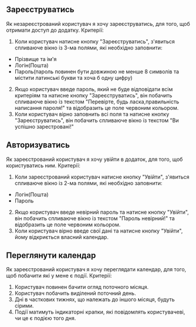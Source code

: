 ## Зареєструватись
Як незареєстрований користувач я хочу зареєструватись, для того, щоб отримати доступ до додатку.
Критерії:
1. Коли користувач натисне кнопку "Зареєструватись", з'явиться спливаюче вікно із 3-ма полями, які необхідно заповнити:
- Прізвище та ім'я
- Логін(Пошта)
- Пароль(пароль повинен бути довжиною не менше 8 символів та містити латинські букви та хоча б одну цифру)
2. Якщо користувач введе пароль, який не буде відповідати всім критеріям та натисне кнопку "Зареєструватись", він побачить спливаюче вікно із текстом "Перевірте, будь ласка,правильність написання пароля!" та відобразить це поле червоним кольором.
3. Коли користувач вірно заповнить всі поля та натисне кнопку "Зареєструватись", він побачить спливаюче вікно із текстом "Ви успішно зарестровані!" 

## Авторизуватись
Як зареєстрований користувач я хочу увійти в додаток, для того, щоб користуватись ним.
Критерії:
1. Коли зареєстрований користувач натисне кнопку "Увійти", з'явиться спливаюче вікно із 2-ма полями, які необхідно заповнити:
- Логін(Пошта)
- Пароль
2. Якщо користувач введе невірний пароль та натисне кнопку "Увійти", він побачить спливаюче вікно із текстом "Пароль невірний!" та відобразить це поле червоним кольором.
3. Коли користувач вірно введе свої дані та натисне кнопку "Увійти", йому відкриється власний календар.

## Переглянути календар
Як зареєстрований користувач я хочу переглядати календар, для того, щоб побачити які у мене є події.
Критерії:
1. Користувач повинен бачити огляд поточного місяця.
2. Користувач побачить виділений поточний день.
3. Дні в часткових тижнях, що належать до іншого місяця, будуть сірими.
4. Події матимуть індикаторні крапки, які повідомлять користувачеві, чи це є подією того дня.

##
